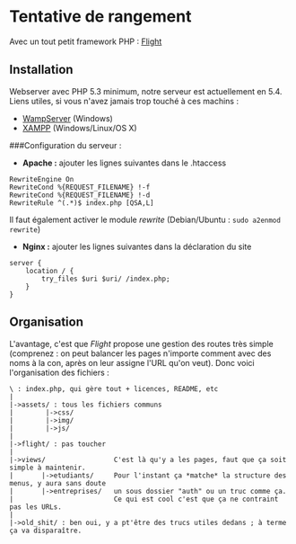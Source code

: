 # Tentative de rangement

Avec un tout petit framework PHP : [Flight](http://flightphp.com/learn)

## Installation

Webserver avec PHP 5.3 minimum, notre serveur est actuellement en 5.4.
Liens utiles, si vous n'avez jamais trop touché à ces machins : 
 - [WampServer](http://www.wampserver.com/) (Windows)
 - [XAMPP](https://www.apachefriends.org/index.html) (Windows/Linux/OS X)


###Configuration du serveur :

 - **Apache :** ajouter les lignes suivantes dans le .htaccess
```
RewriteEngine On
RewriteCond %{REQUEST_FILENAME} !-f
RewriteCond %{REQUEST_FILENAME} !-d
RewriteRule ^(.*)$ index.php [QSA,L]
```
Il faut également activer le module *rewrite* (Debian/Ubuntu : `sudo a2enmod rewrite`)

 - **Nginx :** ajouter les lignes suivantes dans la déclaration du site
```
server {
    location / {
        try_files $uri $uri/ /index.php;
    }
}
```

## Organisation

L'avantage, c'est que *Flight* propose une gestion des routes très simple (comprenez : on peut balancer les pages n'importe comment avec des noms à la con, après on leur assigne l'URL qu'on veut). Donc voici l'organisation des fichiers :
```
\ : index.php, qui gère tout + licences, README, etc
|
|->assets/ : tous les fichiers communs
|        |->css/
|        |->img/
|        |->js/
|
|->flight/ : pas toucher
|
|->views/                 C'est là qu'y a les pages, faut que ça soit simple à maintenir. 
|       |->etudiants/     Pour l'instant ça *matche* la structure des menus, y aura sans doute
|       |->entreprises/   un sous dossier "auth" ou un truc comme ça. 
|                         Ce qui est cool c'est que ça ne contraint pas les URLs.
|
|->old_shit/ : ben oui, y a pt'être des trucs utiles dedans ; à terme ça va disparaître.
```
